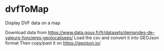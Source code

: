 # dvfToMap
Display DVF data on a map

Download data from https://www.data.gouv.fr/fr/datasets/demandes-de-valeurs-foncieres-geolocalisees/
Load the csv and convert it into GEOJson format
Then copy/past it on https://geojson.io/